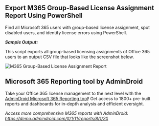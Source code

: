 ## Export M365 Group-Based License Assignment Report Using PowerShell

Find all Microsoft 365 users with group-based license assignment, spot disabled users, and identify license errors using PowerShell.

***Sample Output:***

This script exports all group-based licensing assignments of Office 365 users to an output CSV file that looks like the screenshot below.

![M365 Group-Based License Assignment Report](https://o365reports.com/wp-content/uploads/2024/05/script-1.png?v=1716885551)

## Microsoft 365 Reporting tool by AdminDroid

Take your Office 365 license management to the next level with the [AdminDroid Microsoft 365 Reporting tool](https://admindroid.com/?src=GitHub)! Get access to 1800+ pre-built reports and dashboards for in-depth analysis and efficient oversight.

*Access more comprehensive M365 reports with AdminDroid: <https://demo.admindroid.com/#/1/11/reports/8/1/20>*
